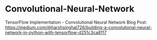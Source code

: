 # Convolutional-Neural-Network
TensorFlow Implementation - Convolutional Neural Network
Blog Post: https://medium.com/@harshsinghal726/building-a-convolutional-neural-network-in-python-with-tensorflow-d251c3ca8117
